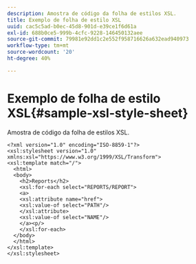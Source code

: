 ```yaml
---
description: Amostra de código da folha de estilos XSL.
title: Exemplo de folha de estilo XSL
uuid: cac5c5ad-b0ec-45d8-901d-e39ce1f6d61a
exl-id: 688b0ce5-999b-4cfc-9228-146450132aee
source-git-commit: 79981e92dd1c2e552f958716626a632ead940973
workflow-type: tm+mt
source-wordcount: '20'
ht-degree: 40%

---
```


# Exemplo de folha de estilo XSL{#sample-xsl-style-sheet}

Amostra de código da folha de estilos XSL.

```
<?xml version="1.0" encoding="ISO-8859-1"?>
<xsl:stylesheet version="1.0" xmlns:xsl="https://www.w3.org/1999/XSL/Transform">
<xsl:template match="/">
  <html>
  <body>
    <h2>Reports</h2>
    <xsl:for-each select="REPORTS/REPORT">
    <a>
    <xsl:attribute name="href">
    <xsl:value-of select="PATH"/>
    </xsl:attribute>
    <xsl:value-of select="NAME"/>
    </a><p/>
    </xsl:for-each>
  </body>
  </html>
</xsl:template>
</xsl:stylesheet>
```
